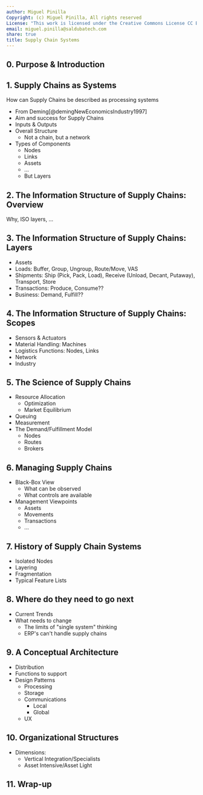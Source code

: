 ```yaml
---
author: Miguel Pinilla
Copyright: (c) Miguel Pinilla, All rights reserved
License: "This work is licensed under the Creative Commons License CC BY-NC-SA 4.0: https://creativecommons.org/licenses/by-nc-sa/4.0/"
email: miguel.pinilla@saldubatech.com
share: true
title: Supply Chain Systems
---
```


## 0. Purpose & Introduction

## 1. Supply Chains as Systems

How can Supply Chains be described as processing systems

- From Deming[@demingNewEconomicsIndustry1997]
- Aim and success for Supply Chains
- Inputs & Outputs
- Overall Structure
  - Not a chain, but a network
- Types of Components
  - Nodes
  - Links
  - Assets
  - ...
  - But Layers

## 2. The Information Structure of Supply Chains: Overview

Why, ISO layers, ...

## 3. The Information Structure of Supply Chains: Layers

- Assets
- Loads: Buffer, Group, Ungroup, Route/Move, VAS
- Shipments: Ship (Pick, Pack, Load), Receive (Unload, Decant, Putaway), Transport, Store
- Transactions: Produce, Consume??
- Business: Demand, Fulfill??

## 4. The Information Structure of Supply Chains: Scopes

- Sensors & Actuators
- Material Handling: Machines
- Logistics Functions: Nodes, Links
- Network
- Industry
 
## 5. The Science of Supply Chains

- Resource Allocation
  - Optimization
  - Market Equilibrium
- Queuing
- Measurement
- The Demand/Fulfillment Model
  - Nodes
  - Routes
  - Brokers

## 6. Managing Supply Chains

- Black-Box View
  - What can be observed
  - What controls are available
- Management Viewpoints
  - Assets
  - Movements
  - Transactions
  - ...

## 7. History of Supply Chain Systems

- Isolated Nodes
- Layering
- Fragmentation
- Typical Feature Lists

## 8. Where do they need to go next

- Current Trends
- What needs to change
  - The limits of "single system" thinking
  - ERP's can't handle supply chains

## 9. A Conceptual Architecture

- Distribution
- Functions to support
- Design Patterns
  - Processing
  - Storage
  - Communications
    - Local
    - Global
  - UX

## 10. Organizational Structures

- Dimensions:
  - Vertical Integration/Specialists
  - Asset Intensive/Asset Light
  
## 11. Wrap-up



